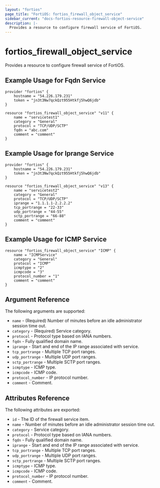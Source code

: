 ```yaml
---
layout: "fortios"
page_title: "FortiOS: fortios_firewall_object_service"
sidebar_current: "docs-fortios-resource-firewall-object-service"
description: |-
  Provides a resource to configure firewall service of FortiOS.
---
```


# fortios_firewall_object_service
Provides a resource to configure firewall service of FortiOS.

## Example Usage for Fqdn Service
```hcl
provider "fortios" {
	hostname = "54.226.179.231"
	token = "jn3t3Nw7qckQzt955Htkfj5hwQ6jdb"	
}

resource "fortios_firewall_object_service" "v11" {
	name = "servicetest1"
	category = "General"
	protocol = "TCP/UDP/SCTP"
	fqdn = "abc.com"
	comment = "comment"
}
```

## Example Usage for Iprange Service
```hcl
provider "fortios" {
	hostname = "54.226.179.231"
	token = "jn3t3Nw7qckQzt955Htkfj5hwQ6jdb"	
}

resource "fortios_firewall_object_service" "v13" {
	name = "servicetest2"
	category = "General"
	protocol = "TCP/UDP/SCTP"
	iprange = "1.1.1.1-2.2.2.2"
	tcp_portrange = "22-33"
	udp_portrange = "44-55"
	sctp_portrange = "66-88"
	comment = "comment"
}
```

## Example Usage for ICMP Service
```hcl
resource "fortios_firewall_object_service" "ICMP" {
	name = "ICMPService"
	category = "General"
	protocol = "ICMP"
	icmptype = "2"
	icmpcode = "3"
	protocol_number = "1"
	comment = "comment"
}
```

## Argument Reference
The following arguments are supported:

* `name` - (Required) Number of minutes before an idle administrator session time out.
* `category` - (Required) Service category.
* `protocol` - Protocol type based on IANA numbers.
* `fqdn` - Fully qualified domain name.
* `iprange` - Start and end of the IP range associated with service.
* `tcp_portrange` - Multiple TCP port ranges.
* `udp_portrange` - Multiple UDP port ranges.
* `sctp_portrange` - Multiple SCTP port ranges.
* `icmptype` - ICMP type.
* `icmpcode` - ICMP code.
* `protocol_number` - IP protocol number.
* `comment` - Comment.

## Attributes Reference
The following attributes are exported:

* `id` - The ID of the firewall service item.
* `name` - Number of minutes before an idle administrator session time out.
* `category` - Service category.
* `protocol` - Protocol type based on IANA numbers.
* `fqdn` - Fully qualified domain name.
* `iprange` - Start and end of the IP range associated with service.
* `tcp_portrange` - Multiple TCP port ranges.
* `udp_portrange` - Multiple UDP port ranges.
* `sctp_portrange` - Multiple SCTP port ranges.
* `icmptype` - ICMP type.
* `icmpcode` - ICMP code.
* `protocol_number` - IP protocol number.
* `comment` - Comment.

